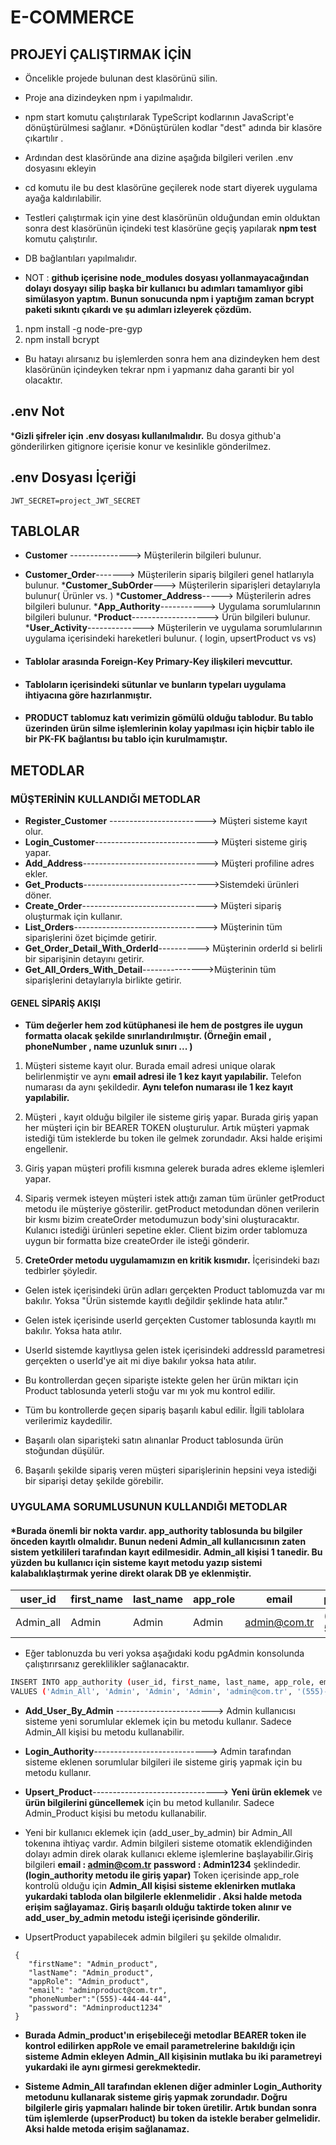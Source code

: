 # E-COMMERCE

## PROJEYİ ÇALIŞTIRMAK İÇİN

 * Öncelikle projede bulunan dest klasörünü silin.
 
 * Proje ana dizindeyken npm i yapılmalıdır.
 * npm start komutu çalıştırılarak TypeScript kodlarının JavaScript'e dönüştürülmesi       sağlanır.
 *Dönüştürülen kodlar "dest" adında bir klasöre çıkartılır .

 * Ardından dest klasöründe ana dizine aşağıda bilgileri verilen .env dosyasını ekleyin
 *  cd komutu ile bu dest klasörüne geçilerek node start diyerek uygulama ayağa kaldırılabilir.
 
 * Testleri çalıştırmak için yine dest klasörünün olduğundan emin olduktan sonra dest klasörünün içindeki test klasörüne geçiş yapılarak **npm test** komutu çalıştırılır.
 
 * DB bağlantıları yapılmalıdır. 
 
 * NOT : **github içerisine node_modules dosyası yollanmayacağından dolayı dosyayı silip başka bir kullanıcı bu adımları tamamlıyor gibi simülasyon yaptım. Bunun sonucunda npm i yaptığım zaman bcrypt paketi sıkıntı çıkardı ve  şu adımları izleyerek çözdüm.**
 
 1) npm install -g node-pre-gyp
 2) npm install bcrypt
 
 * Bu hatayı alırsanız bu işlemlerden sonra hem ana dizindeyken hem dest klasörünün içindeyken tekrar npm i yapmanız daha garanti bir yol olacaktır.

 
 ## .env Not
 ***Gizli şifreler için .env dosyası kullanılmalıdır.** Bu dosya github'a gönderilirken    gitignore içerisie konur ve kesinlikle gönderilmez.
 
 ## .env Dosyası İçeriği
 
 ```
 JWT_SECRET=project_JWT_SECRET
 ```

 
 ## TABLOLAR
* **Customer** ---------------> Müşterilerin bilgileri bulunur.
* **Customer_Order**-------> Müşterilerin sipariş bilgileri genel hatlarıyla bulunur.
***Customer_SubOrder**---> Müşterilerin siparişleri detaylarıyla bulunur( Ürünler vs. )
***Customer_Address**-----> Müşterilerin adres bilgileri bulunur.
***App_Authority**-----------> Uygulama sorumlularının bilgileri bulunur.
***Product**-------------------> Ürün bilgileri bulunur.
***User_Activity**--------------> Müşterilerin ve uygulama sorumlularının uygulama
içerisindeki hareketleri bulunur. ( login, upsertProduct vs vs)


* #### Tablolar arasında Foreign-Key  Primary-Key ilişkileri mevcuttur.

* #### Tabloların içerisindeki sütunlar ve bunların typeları uygulama ihtiyacına göre hazırlanmıştır.

* #### PRODUCT tablomuz katı verimizin gömülü olduğu tablodur. Bu tablo üzerinden ürün silme işlemlerinin kolay yapılması için hiçbir tablo ile bir PK-FK bağlantısı bu tablo için kurulmamıştır. 


## METODLAR

### MÜŞTERİNİN KULLANDIĞI METODLAR
* **Register_Customer** ------------------------> Müşteri sisteme kayıt olur.
* **Login_Customer**----------------------------> Müşteri sisteme giriş yapar.
* **Add_Address**-------------------------------> Müşteri profiline adres ekler.
* **Get_Products**------------------------------->Sistemdeki ürünleri döner.
* **Create_Order**-------------------------------> Müşteri sipariş oluşturmak için kullanır.
* **List_Orders**---------------------------------> Müşterinin tüm siparişlerini özet biçimde getirir.
* **Get_Order_Detail_With_OrderId**----------> Müşterinin orderId si belirli bir siparişinin detayını getirir.
* **Get_All_Orders_With_Detail**--------------->Müşterinin tüm siparişlerini detaylarıyla birlikte getirir.


#### GENEL SİPARİŞ AKIŞI



* **Tüm değerler hem zod kütüphanesi ile hem de postgres ile uygun formatta olacak şekilde sınırlandırılmıştır. (Örneğin email , phoneNumber , name uzunluk sınırı ... )**


1) Müşteri sisteme kayıt olur. Burada email adresi unique olarak belirlenmiştir ve aynı **email adresi ile 1 kez kayıt yapılabilir.** Telefon numarası da aynı şekildedir. **Aynı telefon numarası ile 1 kez kayıt yapılabilir.**

2) Müşteri , kayıt olduğu bilgiler ile sisteme giriş yapar. Burada giriş yapan her müşteri için bir BEARER TOKEN oluşturulur. Artık müşteri yapmak istediği tüm isteklerde bu token ile gelmek zorundadır. Aksi halde erişimi engellenir.

3) Giriş yapan müşteri profili kısmına gelerek burada adres ekleme işlemleri yapar.

4) Sipariş vermek isteyen müşteri istek attığı zaman tüm ürünler getProduct metodu ile müşteriye gösterilir. getProduct metodundan dönen verilerin bir kısmı bizim createOrder metodumuzun body'sini oluşturacaktır. Kulanıcı istediği ürünleri sepetine ekler. Client bizim order tablomuza uygun bir formatta bize createOrder ile isteği gönderir.

5) **CreteOrder metodu uygulamamızın en kritik kısmıdır.** İçerisindeki bazı tedbirler şöyledir.
  * Gelen  istek içerisindeki ürün adları gerçekten Product tablomuzda var mı bakılır. Yoksa "Ürün sistemde kayıtlı değildir şeklinde hata atılır."
  
  * Gelen istek içerisinde userId gerçekten Customer tablosunda kayıtlı mı bakılır. Yoksa hata atılır.
  
  * UserId sistemde kayıtlıysa gelen istek içerisindeki addressId parametresi gerçekten o userId'ye ait mi diye bakılır yoksa hata atılır.
  
  * Bu kontrollerdan geçen siparişte istekte gelen her ürün miktarı için Product tablosunda yeterli stoğu var mı yok mu kontrol edilir.
  
  * Tüm bu kontrollerde geçen sipariş başarılı kabul edilir. İlgili tablolara verilerimiz kaydedilir.
  
  * Başarılı olan siparişteki satın alınanlar Product tablosunda ürün stoğundan düşülür.
6) Başarılı şekilde sipariş veren müşteri siparişlerinin hepsini veya istediği bir siparişi detay şekilde görebilir.
  
  
### UYGULAMA SORUMLUSUNUN KULLANDIĞI METODLAR

#### *Burada önemli bir nokta vardır. app_authority tablosunda bu bilgiler önceden kayıtlı olmalıdır. Bunun nedeni Admin_all kullanıcısının zaten sistem yetkilileri tarafından kayıt edilmesidir. Admin_all kişisi 1 tanedir. Bu yüzden bu kullanıcı için sisteme kayıt metodu yazıp sistemi kalabalıklaştırmak  yerine direkt olarak DB ye eklenmiştir.

|user_id | first_name |  last_name  | app_role | email | phone_number | password |
| ------ | --- |------| ------|------|------|-----|
| Admin_all | Admin |  Admin    |  Admin   |    admin@com.tr   |   (555)-555-55-55   |  $2b$10$x.8idmT3yGlO9n4z/v5Uee0ZJeqpaaRvKTQF.7mGENd97rlQzVkne   |


* Eğer tablonuzda bu veri yoksa aşağıdaki kodu pgAdmin konsolunda çalıştırırsanız gereklilikler sağlanacaktır.
```sh
INSERT INTO app_authority (user_id, first_name, last_name, app_role, email, phone_number, password)
VALUES ('Admin_All', 'Admin', 'Admin', 'Admin', 'admin@com.tr', '(555)-555-55-55', '$2b$10$x.8idmT3yGlO9n4z/v5Uee0ZJeqpaaRvKTQF.7mGENd97rlQzVkne');
```

* **Add_User_By_Admin** ------------------------> Admin kullanıcısı sisteme yeni sorumlular eklemek için bu metodu kullanır. Sadece Admin_All kişisi bu metodu kullanabilir.
* **Login_Authority**----------------------------> Admin tarafından sisteme eklenen sorumlular bilgileri ile sisteme giriş yapmak için bu metodu kullanır.
* **Upsert_Product**-------------------------------> **Yeni ürün eklemek** ve **ürün bilgilerini güncellemek** için bu metod kullanılır. Sadece Admin_Product kişisi bu metodu kullanabilir.




* Yeni bir kullanıcı eklemek için (add_user_by_admin) bir Admin_All tokenına ihtiyaç vardır. Admin bilgileri sisteme otomatik eklendiğinden dolayı  admin direk olarak kullanıcı ekleme işlemlerine başlayabilir.Giriş bilgileri  **email : admin@com.tr**   **password : Admin1234** şeklindedir.**(login_authority metodu ile giriş yapar)** Token içerisinde app_role kontrolü olduğu için **Admin_All kişisi sisteme eklenirken mutlaka yukardaki tabloda olan bilgilerle eklenmelidir . Aksi halde metoda erişim sağlayamaz. Giriş başarılı olduğu taktirde token alınır ve add_user_by_admin metodu isteği içerisinde gönderilir.**



* UpsertProduct yapabilecek admin bilgileri şu şekilde olmalıdır.

```
 {
    "firstName": "Admin_product",
    "lastName": "Admin_product",
    "appRole": "Admin_product",
    "email": "adminproduct@com.tr",
    "phoneNumber":"(555)-444-44-44",
    "password": "Adminproduct1234"
 }

```

* **Burada Admin_product'ın erişebileceği metodlar BEARER token ile kontrol edilirken appRole ve email parametrelerine bakıldığı için sisteme Admin ekleyen Admin_All kişisinin mutlaka bu iki parametreyi yukardaki ile aynı girmesi gerekmektedir.**


* **Sisteme Admin_All tarafından eklenen diğer adminler Login_Authority metodunu kullanarak sisteme giriş yapmak zorundadır. Doğru bilgilerle giriş yapmaları halinde bir token üretilir. Artık bundan sonra tüm işlemlerde (upserProduct) bu token da istekle beraber gelmelidir. Aksi halde metoda erişim sağlanamaz.**
